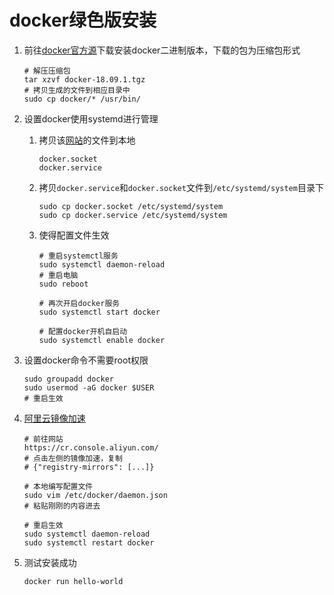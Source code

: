 # docker绿色版安装

1. 前往[docker官方源](https://download.docker.com/linux/static/stable/)下载安装docker二进制版本，下载的包为压缩包形式

   ```shell
   # 解压压缩包
   tar xzvf docker-18.09.1.tgz 
   # 拷贝生成的文件到相应目录中
   sudo cp docker/* /usr/bin/ 
   ```

2. 设置docker使用systemd进行管理

   1. 拷贝该[网站](https://github.com/moby/moby/tree/master/contrib/init/systemd)的文件到本地

      ```shell
      docker.socket
      docker.service
      ```

   2. 拷贝`docker.service`和`docker.socket`文件到`/etc/systemd/system`目录下

      ```shell
      sudo cp docker.socket /etc/systemd/system
      sudo cp docker.service /etc/systemd/system
      ```

   3. 使得配置文件生效

      ```shell
      # 重启systemctl服务
      sudo systemctl daemon-reload
      # 重启电脑
      sudo reboot
      ```

      ```shell
      # 再次开启docker服务
      sudo systemctl start docker
      
      # 配置docker开机自启动
      sudo systemctl enable docker
      ```

3. 设置docker命令不需要root权限

   ```shell
   sudo groupadd docker
   sudo usermod -aG docker $USER
   # 重启生效
   ```

4. [阿里云镜像加速](https://cr.console.aliyun.com/)

   ```shell
   # 前往网站
   https://cr.console.aliyun.com/
   # 点击左侧的镜像加速，复制
   # {"registry-mirrors": [...]}
   
   # 本地编写配置文件
   sudo vim /etc/docker/daemon.json
   # 粘贴刚刚的内容进去
   
   # 重启生效
   sudo systemctl daemon-reload
   sudo systemctl restart docker
   ```

5. 测试安装成功

   ```shell
   docker run hello-world
   ```

